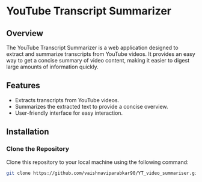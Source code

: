 # YouTube Transcript Summarizer

## Overview

The YouTube Transcript Summarizer is a web application designed to extract and summarize transcripts from YouTube videos. It provides an easy way to get a concise summary of video content, making it easier to digest large amounts of information quickly.

## Features

- Extracts transcripts from YouTube videos.
- Summarizes the extracted text to provide a concise overview.
- User-friendly interface for easy interaction.

## Installation

### Clone the Repository

Clone this repository to your local machine using the following command:

```bash
git clone https://github.com/vaishnaviparabkar90/YT_video_summariser.git

